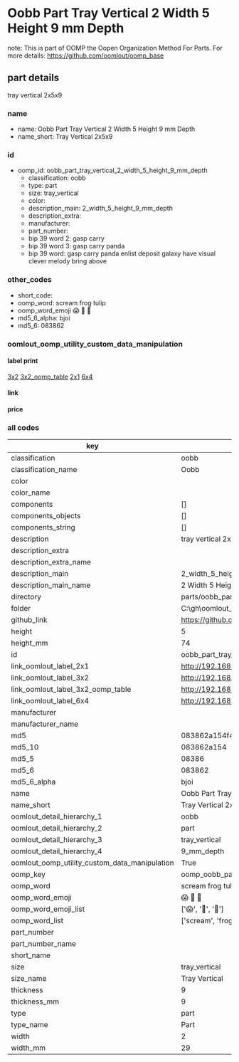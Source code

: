 # Oobb Part Tray Vertical 2 Width 5 Height 9 mm Depth  

note: This is part of OOMP the Oopen Organization Method For Parts. For more details: https://github.com/oomlout/oomp_base

##  part details
  



tray vertical 2x5x9



### name
* name: Oobb Part Tray Vertical 2 Width 5 Height 9 mm Depth
* name_short: Tray Vertical 2x5x9 
### id
* oomp_id: oobb_part_tray_vertical_2_width_5_height_9_mm_depth
  * classification: oobb
  * type: part
  * size: tray_vertical
  * color: 
  * description_main: 2_width_5_height_9_mm_depth
  * description_extra: 
  * manufacturer: 
  * part_number: 
  * bip 39 word 2: gasp carry
  * bip 39 word 3: gasp carry panda
  * bip 39 word: gasp carry panda enlist deposit galaxy have visual clever melody bring above

### other_codes
* short_code: 
* oomp_word: scream frog tulip
* oomp_word_emoji :scream: :frog: :tulip:
* md5_6_alpha: bjoi
* md5_6: 083862






### oomlout_oomp_utility_custom_data_manipulation
#### label print
[3x2](http://192.168.1.245:1112/?label=oomp%20bjoi)
[3x2_oomp_table](http://192.168.1.108:1112/?label=oomp%20bjoi)
[2x1](http://192.168.1.242:1112/?label=oomp%20bjoi)
[6x4](http://192.168.1.55:1112/?label=oomp%20bjoi)    

#### link

                              

#### price







### all codes 
| key | value |  
| --- | --- |  
| classification | oobb |  
| classification_name | Oobb |  
| color |  |  
| color_name |  |  
| components | [] |  
| components_objects | [] |  
| components_string | [] |  
| description | tray vertical 2x5x9 |  
| description_extra |  |  
| description_extra_name |  |  
| description_main | 2_width_5_height_9_mm_depth |  
| description_main_name | 2 Width 5 Height 9 mm Depth |  
| directory | parts/oobb_part_tray_vertical_2_width_5_height_9_mm_depth |  
| folder | C:\gh\oomlout_oobb_version_4_generated_parts\parts\oobb_part_tray_vertical_2_width_5_height_9_mm_depth |  
| github_link | https://github.com/oomlout/oomlout_oomp_part_src/tree/main/parts/oobb_part_tray_vertical_2_width_5_height_9_mm_depth |  
| height | 5 |  
| height_mm | 74 |  
| id | oobb_part_tray_vertical_2_width_5_height_9_mm_depth |  
| link_oomlout_label_2x1 | http://192.168.1.242:1112/?label=oomp%20bjoi |  
| link_oomlout_label_3x2 | http://192.168.1.245:1112/?label=oomp%20bjoi |  
| link_oomlout_label_3x2_oomp_table | http://192.168.1.108:1112/?label=oomp%20bjoi |  
| link_oomlout_label_6x4 | http://192.168.1.55:1112/?label=oomp%20bjoi |  
| manufacturer |  |  
| manufacturer_name |  |  
| md5 | 083862a154f4ed357b9d84ad3ec8bb01 |  
| md5_10 | 083862a154 |  
| md5_5 | 08386 |  
| md5_6 | 083862 |  
| md5_6_alpha | bjoi |  
| name | Oobb Part Tray Vertical 2 Width 5 Height 9 mm Depth |  
| name_short | Tray Vertical 2x5x9  |  
| oomlout_detail_hierarchy_1 | oobb |  
| oomlout_detail_hierarchy_2 | part |  
| oomlout_detail_hierarchy_3 | tray_vertical |  
| oomlout_detail_hierarchy_4 | 9_mm_depth |  
| oomlout_oomp_utility_custom_data_manipulation | True |  
| oomp_key | oomp_oobb_part_tray_vertical_2_width_5_height_9_mm_depth |  
| oomp_word | scream frog tulip |  
| oomp_word_emoji | :scream: :frog: :tulip: |  
| oomp_word_emoji_list | [':scream:', ':frog:', ':tulip:'] |  
| oomp_word_list | ['scream', 'frog', 'tulip'] |  
| part_number |  |  
| part_number_name |  |  
| short_name |  |  
| size | tray_vertical |  
| size_name | Tray Vertical |  
| thickness | 9 |  
| thickness_mm | 9 |  
| type | part |  
| type_name | Part |  
| width | 2 |  
| width_mm | 29 |  
